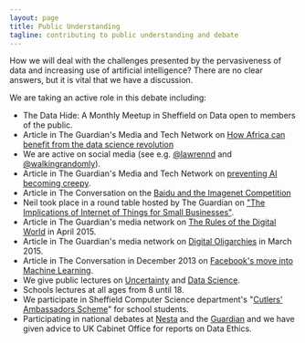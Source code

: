 ```yaml
---
layout: page
title: Public Understanding
tagline: contributing to public understanding and debate
---
```


How we will deal with the challenges presented by the pervasiveness of data and increasing use of artificial intelligence? There are no clear answers, but it is vital that we have a discussion.

We are taking an active role in this debate including:

- The Data Hide: A Monthly Meetup in Sheffield on Data open to members of the public.
- Article in The Guardian's Media and Tech Network on [How Africa can benefit from the data science revolution](http://www.theguardian.com/media-network/2015/aug/25/africa-benefit-data-science-information)
- We are active on social media (see e.g. [@lawrennd](https://twitter.com/lawrennd) and [@walkingrandomly](https://twitter.com/walkingrandomly)).
- Article in The Guardian's Media and Tech Network on [preventing AI becoming creepy](http://www.theguardian.com/media-network/2015/jun/12/artificial-intelligence-ai-human-computer).
- Article in The Conversation on the [Baidu and the Imagenet Competition](https://theconversation.com/ai-cheating-scandal-makes-machine-learning-sound-like-a-sport-it-isnt-43132)
- Neil took place in a round table hosted by The Guardian on ["The Implications of Internet of Things for Small Businesses"](http://www.theguardian.com/small-business-network/video/2015/jun/04/internet-of-everything-startup-economy).
- Article in The Guardian's media network on [The Rules of the Digital World](http://www.theguardian.com/media-network/2015/apr/02/rules-digital-technology-internet-bill-rights) in April 2015.
- Article in The Guardian's media network on [Digital Oligarchies](http://www.theguardian.com/media-network/2015/mar/05/digital-oligarchy-algorithms-personal-data) in March 2015.
- Article in The Conversation in December 2013 on [Facebook's move into Machine Learning](https://theconversation.com/are-you-an-expert-in-machine-learning-facebook-is-hiring-21439).
- We give public lectures on [Uncertainty](http://inverseprobability.com/inaugural.html) and [Data Science](http://inverseprobability.com/data_farm.html).
- Schools lectures at all ages from 8 until 18.
- We participate in Sheffield Computer Science department's "[Cutlers' Ambassadors Scheme](http://ambassadors.rcweb.dcs.shef.ac.uk/)" for school students.
- Participating in national debates at [Nesta](http://www.nesta.org.uk/event/machines-learn-wild) and the [Guardian](http://www.theguardian.com/profile/guardianroundtable) and we have given advice to UK Cabinet Office for reports on Data Ethics.
